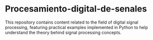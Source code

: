 # Procesamiento-digital-de-senales
This repository contains content related to the field of digital signal processing, featuring practical examples implemented in Python to help understand the theory behind signal processing concepts.
